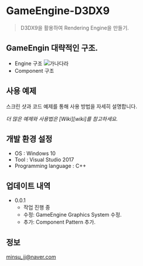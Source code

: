 # GameEngine-D3DX9
> D3DX9을 활용하여 Rendering Engine을 만들기.

## GameEngin 대략적인 구조.
* Engine 구조
![가나다라](https://user-images.githubusercontent.com/31675789/89992042-adbe1000-dcbf-11ea-99f4-9b215591c179.png)
* Component 구조

## 사용 예제

스크린 샷과 코드 예제를 통해 사용 방법을 자세히 설명합니다.

_더 많은 예제와 사용법은 [Wiki][wiki]를 참고하세요._

## 개발 환경 설정
* OS : Windows 10
* Tool : Visual Studio 2017
* Programming language : C++

## 업데이트 내역
* 0.0.1
    * 작업 진행 중
    * 수정: GameEngine Graphics System 수정.
    * 추가: Component Pattern 추가.

## 정보
minsu_jj@naver.com


